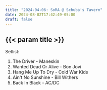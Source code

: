```yaml
---
title: "2024-04-06: SoRA @ Schuba's Tavern"
date: 2024-08-02T17:42:49-05:00
draft: false
---
```


## {{< param title >}}

Setlist:
1. The Driver - Maneskin
2. Wanted Dead Or Alive - Bon Jovi
3. Hang Me Up To Dry - Cold War Kids
4. Ain't No Sunshine - Bill Withers
5. Back In Black - AC/DC
